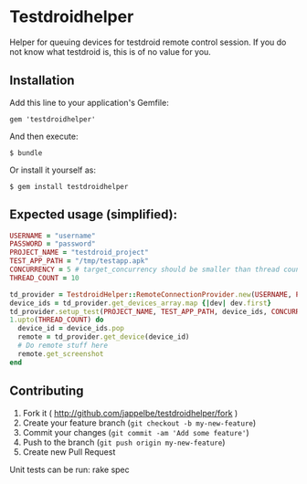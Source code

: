 # Testdroidhelper

Helper for queuing devices for testdroid remote control session. If you do not know what testdroid is, this is of no value for you.

## Installation

Add this line to your application's Gemfile:

    gem 'testdroidhelper'

And then execute:

    $ bundle

Or install it yourself as:

    $ gem install testdroidhelper

## Expected usage (simplified):
```ruby
USERNAME = "username"
PASSWORD = "password"
PROJECT_NAME = "testdroid_project"
TEST_APP_PATH = "/tmp/testapp.apk"
CONCURRENCY = 5 # target_concurrency should be smaller than thread count
THREAD_COUNT = 10

td_provider = TestdroidHelper::RemoteConnectionProvider.new(USERNAME, PASSWORD)
device_ids = td_provider.get_devices_array.map {|dev| dev.first}
td_provider.setup_test(PROJECT_NAME, TEST_APP_PATH, device_ids, CONCURRENCY)
1.upto(THREAD_COUNT) do
  device_id = device_ids.pop
  remote = td_provider.get_device(device_id)
  # Do remote stuff here
  remote.get_screenshot
end
```
## Contributing

1. Fork it ( http://github.com/jappelbe/testdroidhelper/fork )
2. Create your feature branch (`git checkout -b my-new-feature`)
3. Commit your changes (`git commit -am 'Add some feature'`)
4. Push to the branch (`git push origin my-new-feature`)
5. Create new Pull Request

Unit tests can be run:
rake spec
